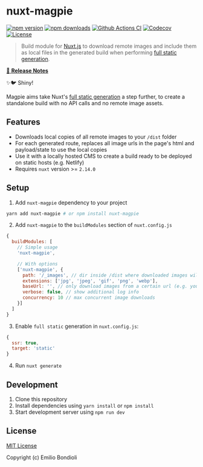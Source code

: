 # nuxt-magpie

[![npm version][npm-version-src]][npm-version-href]
[![npm downloads][npm-downloads-src]][npm-downloads-href]
[![Github Actions CI][github-actions-ci-src]][github-actions-ci-href]
[![Codecov][codecov-src]][codecov-href]
[![License][license-src]][license-href]

> Build module for [Nuxt.js](https://github.com/nuxt/nuxt.js) to download remote images and include them as local files in the generated build when performing [full static generation](https://nuxtjs.org/blog/going-full-static/).

[📖 **Release Notes**](./CHANGELOG.md)

✨🐦 Shiny!

Magpie aims take Nuxt's [full static generation](https://nuxtjs.org/blog/going-full-static/) a step further, to create a standalone build with no API calls and no remote image assets.

## Features

- Downloads local copies of all remote images to your `/dist` folder
- For each generated route, replaces all image urls in the page's html and payload/state to use the local copies
- Use it with a locally hosted CMS to create a build ready to be deployed on static hosts (e.g. Netlify)
- Requires `nuxt` version >= `2.14.0`

## Setup

1. Add `nuxt-magpie` dependency to your project

```bash
yarn add nuxt-magpie # or npm install nuxt-magpie
```

2. Add `nuxt-magpie` to the `buildModules` section of `nuxt.config.js`

```js
{
  buildModules: [
    // Simple usage
    'nuxt-magpie',

    // With options
    ['nuxt-magpie', {
      path: '/_images', // dir inside /dist where downloaded images will be saved
      extensions: ['jpg', 'jpeg', 'gif', 'png', 'webp'],
      baseUrl: '', // only download images from a certain url (e.g. your backend url)
      verbose: false, // show additional log info
      concurrency: 10 // max concurrent image downloads
    }]
  ]
}
```

3. Enable `full static` generation in `nuxt.config.js`:

```js
{
  ssr: true,
  target: 'static'
}
```

4. Run `nuxt generate`

## Development

1. Clone this repository
2. Install dependencies using `yarn install` or `npm install`
3. Start development server using `npm run dev`

## License

[MIT License](./LICENSE)

Copyright (c) Emilio Bondioli

<!-- Badges -->
[npm-version-src]: https://img.shields.io/npm/v/nuxt-magpie/latest.svg
[npm-version-href]: https://npmjs.com/package/nuxt-magpie

[npm-downloads-src]: https://img.shields.io/npm/dt/nuxt-magpie.svg
[npm-downloads-href]: https://npmjs.com/package/nuxt-magpie

[github-actions-ci-src]: https://github.com/emiliobondioli/workflows/ci/badge.svg
[github-actions-ci-href]: https://github.com/emiliobondioli/actions?query=workflow%3Aci

[codecov-src]: https://img.shields.io/codecov/c/github/emiliobondioli.svg
[codecov-href]: https://codecov.io/gh/emiliobondioli

[license-src]: https://img.shields.io/npm/l/nuxt-magpie.svg
[license-href]: https://npmjs.com/package/nuxt-magpie
